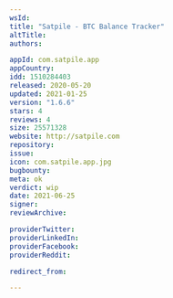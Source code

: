 ```yaml
---
wsId: 
title: "Satpile - BTC Balance Tracker"
altTitle: 
authors:

appId: com.satpile.app
appCountry: 
idd: 1510284403
released: 2020-05-20
updated: 2021-01-25
version: "1.6.6"
stars: 4
reviews: 4
size: 25571328
website: http://satpile.com
repository: 
issue: 
icon: com.satpile.app.jpg
bugbounty: 
meta: ok
verdict: wip
date: 2021-06-25
signer: 
reviewArchive:

providerTwitter: 
providerLinkedIn: 
providerFacebook: 
providerReddit: 

redirect_from:

---
```


